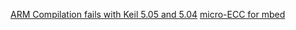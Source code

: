 [ARM Compilation fails with Keil 5.05 and 5.04](https://github.com/kmackay/micro-ecc/issues/70)
[micro-ECC for mbed](https://os.mbed.com/users/allankliu/code/uECC/)